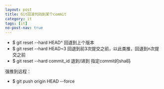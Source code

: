 ```yaml
---
layout: post
title: Git回滚代码到某个commit
category: it
tags: [it]
no-post-nav: true
---
```


- $ git reset --hard HEAD^         回退到上个版本
- $ git reset --hard HEAD~3        回退到前3次提交之前，以此类推，回退到n次提交之前
- $ git reset --hard commit_id     退到/进到 指定commit的sha码


强推到远程：

- $ git push origin HEAD --force